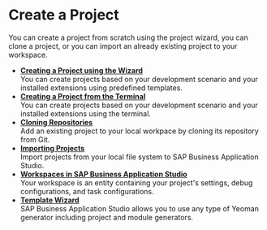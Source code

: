 <!-- loiofa59c5ab04834e46a9b2d1a788f45e50 -->

# Create a Project

You can create a project from scratch using the project wizard, you can clone a project, or you can import an already existing project to your workspace.

-   **[Creating a Project using the Wizard](Creating_a_Project_using_the_Wizard_75ff480.md)**  
You can create projects based on your development scenario and your installed extensions using predefined templates.
-   **[Creating a Project from the Terminal](Creating_a_Project_from_the_Terminal_c29e1a3.md)**  
You can create projects based on your development scenario and your installed extensions using the terminal.
-   **[Cloning Repositories](Cloning_Repositories_7a68bfa.md)**  
Add an existing project to your local workpace by cloning its repository from Git.
-   **[Importing Projects](Importing_Projects_2ada2be.md)**  
Import projects from your local file system to SAP Business Application Studio.
-   **[Workspaces in SAP Business Application Studio](Workspaces_in_SAP_Business_Application_Studio_0919ce1.md)**  
 Your workspace is an entity containing your project's settings, debug configurations, and task configurations.
-   **[Template Wizard](Template_Wizard_ba59cb6.md)**  
SAP Business Application Studio allows you to use any type of Yeoman generator including project and module generators.

